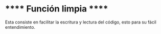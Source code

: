 # **** Función limpia ****

Esta consiste en facilitar la escritura y lectura del código, esto para su fácil entendimiento.


